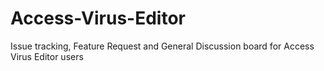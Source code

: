 # Access-Virus-Editor
Issue tracking, Feature Request and General Discussion board for Access Virus Editor users
